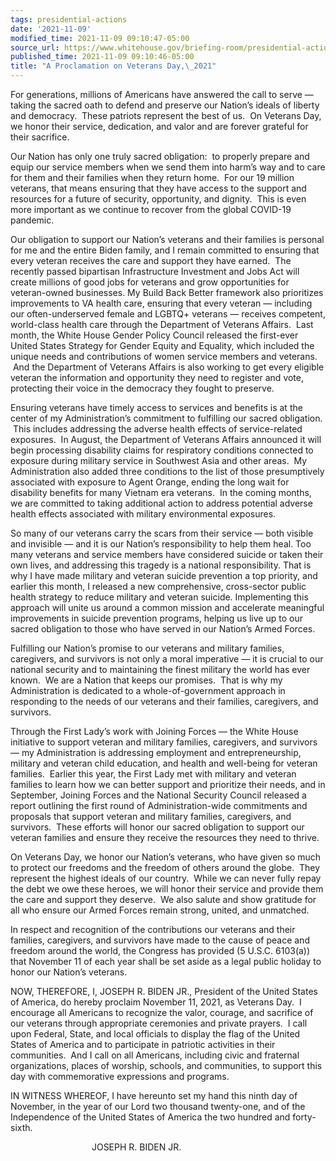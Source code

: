 ```yaml
---
tags: presidential-actions
date: '2021-11-09'
modified_time: 2021-11-09 09:10:47-05:00
source_url: https://www.whitehouse.gov/briefing-room/presidential-actions/2021/11/09/a-proclamation-on-veterans-day-2021/
published_time: 2021-11-09 09:10:46-05:00
title: "A Proclamation on Veterans Day,\_2021"
---
```

 
For generations, millions of Americans have answered the call to serve —
taking the sacred oath to defend and preserve our Nation’s ideals of
liberty and democracy.  These patriots represent the best of us.  On
Veterans Day, we honor their service, dedication, and valor and are
forever grateful for their sacrifice. 

Our Nation has only one truly sacred obligation:  to properly prepare
and equip our service members when we send them into harm’s way and to
care for them and their families when they return home.  For our 19
million veterans, that means ensuring that they have access to the
support and resources for a future of security, opportunity, and
dignity.  This is even more important as we continue to recover from the
global COVID-19 pandemic. 

Our obligation to support our Nation’s veterans and their families is
personal for me and the entire Biden family, and I remain committed to
ensuring that every veteran receives the care and support they have
earned.  The recently passed bipartisan Infrastructure Investment and
Jobs Act will create millions of good jobs for veterans and grow
opportunities for veteran-owned businesses. My Build Back Better
framework also prioritizes improvements to VA health care, ensuring that
every veteran — including our often-underserved female and LGBTQ+
veterans — receives competent, world-class health care through the
Department of Veterans Affairs.  Last month, the White House Gender
Policy Council released the first-ever United States Strategy for Gender
Equity and Equality, which included the unique needs and contributions
of women service members and veterans.  And the Department of Veterans
Affairs is also working to get every eligible veteran the information
and opportunity they need to register and vote, protecting their voice
in the democracy they fought to preserve. 

Ensuring veterans have timely access to services and benefits is at the
center of my Administration’s commitment to fulfilling our sacred
obligation.  This includes addressing the adverse health effects of
service-related exposures.  In August, the Department of Veterans
Affairs announced it will begin processing disability claims for
respiratory conditions connected to exposure during military service in
Southwest Asia and other areas.  My Administration also added three
conditions to the list of those presumptively associated with exposure
to Agent Orange, ending the long wait for disability benefits for many
Vietnam era veterans.  In the coming months, we are committed to taking
additional action to address potential adverse health effects associated
with military environmental exposures.  

So many of our veterans carry the scars from their service — both
visible and invisible — and it is our Nation’s responsibility to help
them heal. Too many veterans and service members have considered suicide
or taken their own lives, and addressing this tragedy is a national
responsibility. That is why I have made military and veteran suicide
prevention a top priority, and earlier this month, I released a new
comprehensive, cross-sector public health strategy to reduce military
and veteran suicide. Implementing this approach will unite us around a
common mission and accelerate meaningful improvements in suicide
prevention programs, helping us live up to our sacred obligation to
those who have served in our Nation’s Armed Forces.

Fulfilling our Nation’s promise to our veterans and military families,
caregivers, and survivors is not only a moral imperative — it is crucial
to our national security and to maintaining the finest military the
world has ever known.  We are a Nation that keeps our promises.  That is
why my Administration is dedicated to a whole-of-government approach in
responding to the needs of our veterans and their families, caregivers,
and survivors. 

Through the First Lady’s work with Joining Forces — the White House
initiative to support veteran and military families, caregivers, and
survivors — my Administration is addressing employment and
entrepreneurship, military and veteran child education, and health and
well-being for veteran families.  Earlier this year, the First Lady met
with military and veteran families to learn how we can better support
and prioritize their needs, and in September, Joining Forces and the
National Security Council released a report outlining the first round of
Administration-wide commitments and proposals that support veteran and
military families, caregivers, and survivors.  These efforts will honor
our sacred obligation to support our veteran families and ensure they
receive the resources they need to thrive. 

On Veterans Day, we honor our Nation’s veterans, who have given so much
to protect our freedoms and the freedom of others around the globe. 
They represent the highest ideals of our country.  While we can never
fully repay the debt we owe these heroes, we will honor their service
and provide them the care and support they deserve.  We also salute and
show gratitude for all who ensure our Armed Forces remain strong,
united, and unmatched.

In respect and recognition of the contributions our veterans and their
families, caregivers, and survivors have made to the cause of peace and
freedom around the world, the Congress has provided (5 U.S.C. 6103(a))
that November 11 of each year shall be set aside as a legal public
holiday to honor our Nation’s veterans.

NOW, THEREFORE, I, JOSEPH R. BIDEN JR., President of the United States
of America, do hereby proclaim November 11, 2021, as Veterans Day.  I
encourage all Americans to recognize the valor, courage, and sacrifice
of our veterans through appropriate ceremonies and private prayers.  I
call upon Federal, State, and local officials to display the flag of the
United States of America and to participate in patriotic activities in
their communities.  And I call on all Americans, including civic and
fraternal organizations, places of worship, schools, and communities, to
support this day with commemorative expressions and programs.

IN WITNESS WHEREOF, I have hereunto set my hand this ninth day of
November, in the year of our Lord two thousand twenty-one, and of the
Independence of the United States of America the two hundred and
forty-sixth.

                                 JOSEPH R. BIDEN JR.
